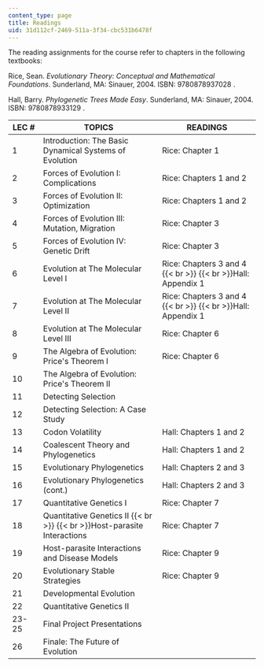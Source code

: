```yaml
---
content_type: page
title: Readings
uid: 31d112cf-2469-511a-3f34-cbc531b6478f
---
```


The reading assignments for the course refer to chapters in the following textbooks:

Rice, Sean. _Evolutionary Theory: Conceptual and Mathematical Foundations_. Sunderland, MA: Sinauer, 2004. ISBN: 9780878937028 .

Hall, Barry. _Phylogenetic Trees Made Easy_. Sunderland, MA: Sinauer, 2004. ISBN: 9780878933129 .

| LEC # | TOPICS | READINGS |
| --- | --- | --- |
| 1 | Introduction: The Basic Dynamical Systems of Evolution | Rice: Chapter 1 |
| 2 | Forces of Evolution I: Complications | Rice: Chapters 1 and 2 |
| 3 | Forces of Evolution II: Optimization | Rice: Chapters 1 and 2 |
| 4 | Forces of Evolution III: Mutation, Migration | Rice: Chapter 3 |
| 5 | Forces of Evolution IV: Genetic Drift | Rice: Chapter 3 |
| 6 | Evolution at The Molecular Level I | Rice: Chapters 3 and 4  {{< br >}}  {{< br >}}Hall: Appendix 1 |
| 7 | Evolution at The Molecular Level II | Rice: Chapters 3 and 4  {{< br >}}  {{< br >}}Hall: Appendix 1 |
| 8 | Evolution at The Molecular Level III | Rice: Chapter 6 |
| 9 | The Algebra of Evolution: Price's Theorem I | Rice: Chapter 6 |
| 10 | The Algebra of Evolution: Price's Theorem II | &nbsp; |
| 11 | Detecting Selection | &nbsp; |
| 12 | Detecting Selection: A Case Study | &nbsp; |
| 13 | Codon Volatility | Hall: Chapters 1 and 2 |
| 14 | Coalescent Theory and Phylogenetics | Hall: Chapters 1 and 2 |
| 15 | Evolutionary Phylogenetics | Hall: Chapters 2 and 3 |
| 16 | Evolutionary Phylogenetics (cont.) | Hall: Chapters 2 and 3 |
| 17 | Quantitative Genetics I | Rice: Chapter 7 |
| 18 | Quantitative Genetics II  {{< br >}}  {{< br >}}Host-parasite Interactions | Rice: Chapter 7 |
| 19 | Host-parasite Interactions and Disease Models | Rice: Chapter 9 |
| 20 | Evolutionary Stable Strategies | Rice: Chapter 9 |
| 21 | Developmental Evolution | &nbsp; |
| 22 | Quantitative Genetics II | &nbsp; |
| 23-25 | Final Project Presentations | &nbsp; |
| 26 | Finale: The Future of Evolution |